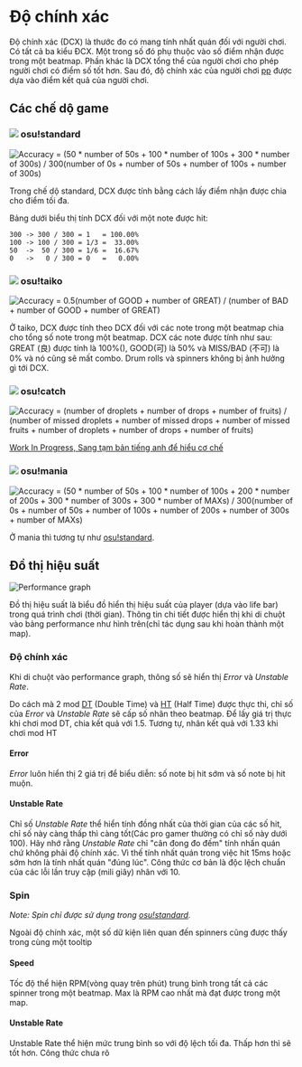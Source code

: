 # Độ chính xác  

Độ chính xác (DCX) là thước đo có mang tính nhất quán đối với người chơi. Có tất cả ba kiểu ĐCX. Một trong số đó phụ thuộc vào số điểm nhận được trong một beatmap. Phần khác là DCX tổng thể của người chơi cho phép người chơi có điểm số tốt hơn. Sau đó, độ chính xác của người chơi [pp](/wiki/pp) được dựa vào điểm kết quả của người chơi.

## Các chế dộ game

### ![](/wiki/shared/mode/osu.png) osu!standard

![Accuracy = (50 \* number of 50s + 100 \* number of 100s + 300 \* number of 300s) / 300(number of 0s + number of 50s + number of 100s + number of 300s)](img/accuracy_standard.png)

Trong chế dộ standard, DCX được tính bằng cách lấy điểm nhận được chia cho điểm tối đa.

Bảng dưới biểu thị tính DCX đối với một note được hit: 


```
300 -> 300 / 300 = 1   = 100.00%
100 -> 100 / 300 = 1/3 =  33.00%
50  ->  50 / 300 = 1/6 =  16.67%
0   ->   0 / 300 = 0   =   0.00%
```

### ![](/wiki/shared/mode/taiko.png) osu!taiko

![Accuracy = 0.5(number of GOOD + number of GREAT) / (number of BAD + number of GOOD + number of GREAT)](img/accuracy_taiko.png)

Ở taiko, DCX được tính theo DCX đối với các note trong một beatmap chia cho tổng số note trong một beatmap. DCX các note được tính như sau: GREAT (良) được tính là 100%(), GOOD(可) là 50% và MISS/BAD (不可) là 0% và nó cũng sẽ mất combo. Drum rolls và spinners không bị ảnh hưởng gì tới DCX.

### ![](/wiki/shared/mode/catch.png) osu!catch

![Accuracy = (number of droplets + number of drops + number of fruits) / (number of missed droplets + number of missed drops + number of missed fruits + number of droplets + number of drops + number of fruits)](img/accuracy_catch.png)

[Work In Progress, Sang tạm bản tiếng anh để hiểu cơ chế](/wiki/Accuracy/en.md#osu!catch)

### ![](/wiki/shared/mode/mania.png) osu!mania

![Accuracy = (50 \* number of 50s + 100 \* number of 100s + 200 \* number of 200s + 300 \* number of 300s + 300 \* number of MAXs) / 300(number of 0s + number of 50s + number of 100s + number of 200s + number of 300s + number of MAXs)](img/accuracy_mania.png )

Ở mania thì tương tự như [osu!standard](#osu!standard).

## Đồ thị hiệu suất

![Performance graph](img/performance_graph.jpg )

Đồ thị hiệu suất là biểu đồ hiển thị hiệu suất của player (dựa vào life bar) trong quá trình chơi (thời gian). Thông tin chi tiết được hiển thị khi di chuột vào bảng performance như hình trên(chỉ tác dụng sau khi hoàn thành một map).

### Độ chính xác

Khi di chuột vào performance graph, thông số sẽ hiển thị *Error* và *Unstable Rate*.

Do cách mà 2 mod [DT](/wiki/DT) (Double Time) và [HT](/wiki/HT) (Half Time) được thực thi, chỉ số của *Error* và *Unstable Rate* sẽ cấp số nhân theo beatmap. Để lấy giá trị thực khi chơi mod DT, chia kết quả với 1.5. Tương tự, nhân kết quả với 1.33 khi chơi mod HT

#### Error

*Error* luôn hiển thị 2 giá trị để biểu diễn: số note bị hit sớm và số note bị hit muộn.

#### Unstable Rate

Chỉ số *Unstable Rate* thể hiển tính đồng nhất của thời gian của các số hit, chỉ số này càng thấp thì càng tốt(Các pro gamer thường có chỉ số này dưới 100). Hãy nhớ rằng *Unstable Rate* chỉ "cân đong đo đếm" tính nhấn quán chứ không phải độ chính xác. Vì thế tính nhất quán trong việc hit 15ms hoặc sớm hơn là tính nhất quán "đúng lúc". Công thức cơ bản là độc lệch chuẩn của các lỗi lần truy cập (mili giây) nhân với 10.

### Spin
*Note: Spin chỉ được sử dụng trong [osu!standard](/wiki/osu!standard).*

Ngoài độ chính xác, một số dữ kiện liên quan đến spinners cũng được thấy trong cùng một tooltip

#### Speed

Tốc độ thể hiện RPM(vòng quay trên phút) trung bình trong tất cả các spinner trong một beatmap. Max là RPM cao nhất mà đạt được trong một map.

#### Unstable Rate

Unstable Rate thể hiện mức trung bình so với độ lệch tối đa. Thấp hơn thì sẽ tốt hơn. Công thức chưa rõ